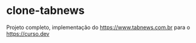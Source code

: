 # clone-tabnews
Projeto completo, implementação do https://www.tabnews.com.br para o https://curso.dev
